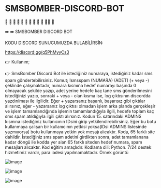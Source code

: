 # SMSBOMBER-DISCORD-BOT

🌟 🌟 🌟 🌟 🌟 🌟 🌟 🌟 🌟 🌟 🌟🌟 🌟 

➡️ ➡️  SMSBOMBER DISCORD BOT

KODU DISCORD SUNUCUMUZDA BULABİLİRSİN:

https://discord.gg/q5PhMyyCs3

👉 Kullanım;

👉 SmsBomber Discord Bot ile istediğiniz numaraya, istediğiniz kadar sms spam göndertebilirsiniz.  Komut; !smsspam (NUMARA) (ADET) (+ veya -) şeklinde çalışmaktadır, numara kısmına hedef numarayı başında 0 olmayacak şekilde yazıp, adet yerine hedefe kaç tane sms gönderilmesini istediğinizi yazıp, sonraki + veya - olan kısma ise, log çıktısının discordda yazdırılması ile ilgilidir. Eğer + yazarsanız başarılı, başarısız gibi çıktılar alırsınız, eğer - yazarsanız log çıktısı olmadan işlem arka planda gerçekleşir ve işlem tamamlandığında işlemin tamamlandığıyla ilgili, hedefe toplam kaç sms spam atıldığıyla ilgili çıktı alırsınız. Kodun 15. satırındaki ADMINS kısmına istediğiniz kullanıcının IDsini girip yetkilendirebilirsiniz. Eğer bu botu kullanmaya çalışan bir kullanıcının yetkisi yoksa(IDsi ADMINS listesinde yazmıyorsa) botu kullanmaya yetkin yok mesajı alıcaktır. Koda, 65 farklı site dahildir. İstediğiniz sms spam adetini girdikten sonra, adet tamamlanana kadar döngü ile kodda yer alan 65 farklı siteden hedef numara, spam mesajları alıcaktır. Kod eğitim amaçlıdır. Kodlama dili: Python. 7/24 destek hizmetimiz vardır, para iadesi yapılmamaktadır. Örnek görüntü

![image](https://github.com/canhhr/SMSBOMBER-DISCORD-BOT/assets/82213336/e0502cb6-7a3e-461b-be90-49eb0c5f1466)

![image](https://github.com/canhhr/SMSBOMBER-DISCORD-BOT/assets/82213336/3b48b440-9e59-4533-8857-20074feeefe8)

![image](https://github.com/canhhr/SMSBOMBER-DISCORD-BOT/assets/82213336/e1c1af69-33b8-4041-ba15-31a8b5a2a3d5)
